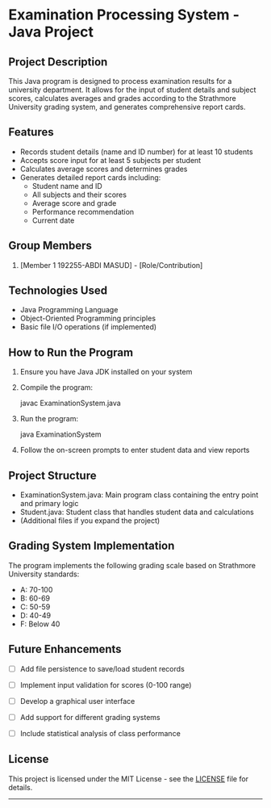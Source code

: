 # Examination Processing System - Java Project

## Project Description
This Java program is designed to process examination results for a university department. It allows for the input of student details and subject scores, calculates averages and grades according to the Strathmore University grading system, and generates comprehensive report cards.

## Features
- Records student details (name and ID number) for at least 10 students
- Accepts score input for at least 5 subjects per student
- Calculates average scores and determines grades
- Generates detailed report cards including:
  - Student name and ID
  - All subjects and their scores
  - Average score and grade
  - Performance recommendation
  - Current date

## Group Members
1. [Member 1 192255-ABDI MASUD] - [Role/Contribution]


## Technologies Used
- Java Programming Language
- Object-Oriented Programming principles
- Basic file I/O operations (if implemented)

## How to Run the Program
1. Ensure you have Java JDK installed on your system
2. Compile the program:
   
   javac ExaminationSystem.java
   
3. Run the program:
   
   java ExaminationSystem
   
4. Follow the on-screen prompts to enter student data and view reports

## Project Structure
- ExaminationSystem.java: Main program class containing the entry point and primary logic
- Student.java: Student class that handles student data and calculations
- (Additional files if you expand the project)

## Grading System Implementation
The program implements the following grading scale based on Strathmore University standards:
- A: 70-100
- B: 60-69
- C: 50-59
- D: 40-49
- F: Below 40

## Future Enhancements
- [ ] Add file persistence to save/load student records
- [ ] Implement input validation for scores (0-100 range)
- [ ] Develop a graphical user interface
- [ ] Add support for different grading systems
- [ ] Include statistical analysis of class performance


## License
This project is licensed under the MIT License - see the [LICENSE](LICENSE) file for details.

---